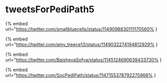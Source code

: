 # tweetsForPediPath5

{% embed url="https://twitter.com/smallbluecells/status/1149098830111170560% }

{% embed url="https://twitter.com/amy_treece13/status/1149032274194812929% }

{% embed url="https://twitter.com/BaishevaSofya/status/1145124690639433730% }

{% embed url="https://twitter.com/SocPediPath/status/1147155378792275968% }

